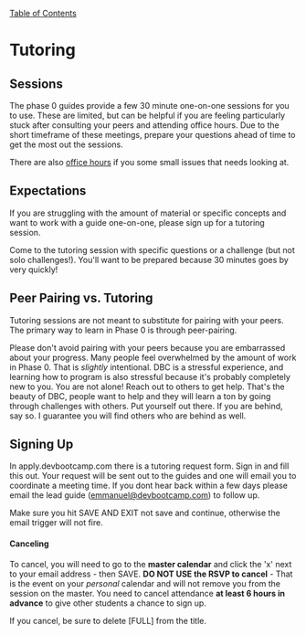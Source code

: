 [Table of Contents](readme.md)

# Tutoring

## Sessions
The phase 0 guides provide a few 30 minute one-on-one sessions for you to use. These are limited, but can be helpful if you are feeling particularly stuck after consulting your peers and attending office hours. Due to the short timeframe of these meetings, prepare your questions ahead of time to get the most out the sessions.

There are also [office hours](office_hours.md) if you some small issues that needs looking at.


## Expectations
If you are struggling with the amount of material or specific concepts and want to work with a guide one-on-one, please sign up for a tutoring session. 

Come to the tutoring session with specific questions or a challenge (but not solo challenges!). You'll want to be prepared because 30 minutes goes by very quickly!


## Peer Pairing vs. Tutoring

Tutoring sessions are not meant to substitute for pairing with your peers. The primary way to learn in Phase 0 is through peer-pairing. 

Please don't avoid pairing with your peers because you are embarrassed about your progress. Many people feel overwhelmed by the amount of work in Phase 0. That is *slightly* intentional. DBC is a stressful experience, and learning how to program is also stressful because it's probably completely new to you. You are not alone! Reach out to others to get help. That's the beauty of DBC, people want to help and they will learn a ton by going through challenges with others. Put yourself out there. If you are behind, say so. I guarantee you will find others who are behind as well. 

## Signing Up

In apply.devbootcamp.com there is a tutoring request form. Sign in and fill this out. Your request will be sent out to the guides and one will email you to coordinate a meeting time. If you dont hear back within a few days please email the lead guide (emmanuel@devbootcamp.com) to follow up.

Make sure you hit SAVE AND EXIT not save and continue, otherwise the email trigger will not fire.


#### Canceling
To cancel, you will need to go to the **master calendar** and click the 'x' next to your email address - then SAVE. **DO NOT USE the RSVP to cancel** - That is the event on your *personal* calendar and will not remove you from the session on the master. You need to cancel attendance **at least 6 hours in advance** to give other students a chance to sign up. 

If you cancel, be sure to delete [FULL] from the title. 
